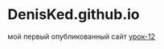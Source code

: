 # DenisKed.github.io
мой первый опубликованный сайт
[урок-12](адрес "https://github.com/DenisKed/DenisKed.githab.io/tree/main/lessen_12")
